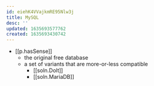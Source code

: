```yaml
---
id: eiehK4VVajkmRE95Nlw3j
title: MySQL
desc: ''
updated: 1635693577762
created: 1635693430742
---
```



- [[p.hasSense]] 
  - the original free database
  - a set of variants that are more-or-less compatible
    - [[soln.Dolt]]
    - [[soln.MariaDB]]
